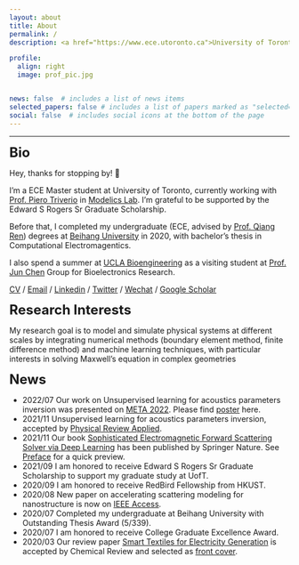 ```yaml
---
layout: about
title: About
permalink: /
description: <a href="https://www.ece.utoronto.ca">University of Toronto, ECE department</a>, Master of Applied Science (MASc.)

profile:
  align: right
  image: prof_pic.jpg


news: false  # includes a list of news items
selected_papers: false # includes a list of papers marked as "selected={true}"
social: false  # includes social icons at the bottom of the page
---
```


---

<font size=5><strong>Bio</strong></font>

Hey, thanks for stopping by! :wave:

I’m a ECE Master student at University of Toronto, currently working with [Prof. Piero Triverio](https://www.ece.utoronto.ca/people/triverio-p/) in [Modelics Lab](http://www.modelics.org). I’m grateful to be supported by the Edward S Rogers Sr Graduate Scholarship.

Before that, I completed my undergraduate (ECE, advised by [Prof. Qiang Ren](http://shi.buaa.edu.cn/renqiang/zh_CN/index.htm)) degrees at [Beihang University](https://ev.buaa.edu.cn) in 2020, with bachelor’s thesis in Computational Electromagentics.

I also spend a summer at [UCLA Bioengineering](https://www.bioeng.ucla.edu) as a visiting student at [Prof. Jun Chen](https://samueli.ucla.edu/people/jun-chen/) Group for Bioelectronics Research.

[<u>CV</u>](/assets/pdf/cv.pdf) / [<u>Email</u>](mailto:yongzhong.li@mail.utoronto.ca) / [<u>Linkedin</u>](https://www.linkedin.com/in/yongzhong-li/) / [<u>Twitter</u>](https://twitter.com/lee_onevsall) / [<u>Wechat</u>](/assets/img/wechat.jpg) / [<u>Google Scholar</u>](https://scholar.google.com/citations?user=zmsS7A8AAAAJ&hl=zh-CN)

<font size=5><strong>Research Interests</strong></font>

My research goal is to model and simulate physical systems at different scales by integrating numerical methods (boundary element method, finite difference method) and machine learning techniques, with particular interests in solving Maxwell’s equation in complex geometries 


<font size=5><strong>News</strong></font>

+ 2022/07 Our work on Unsupervised learning for acoustics parameters inversion was presented on [META 2022](https://metaconferences.org/META/index.php/META2022). Please find [poster](META22_poster.pdf) here.
+ 2021/11 Unsupervised learning for acoustics parameters inversion, accepted by [Physical Review Applied](https://journals.aps.org/prapplied/abstract/10.1103/PhysRevApplied.16.064039).
+ 2021/11 Our book [Sophisticated Electromagnetic Forward Scattering Solver via Deep Learning](https://link.springer.com/book/10.1007/978-981-16-6261-4#about) has been published by Springer Nature. See [Preface](/assets/pdf/preface.pdf) for a quick preview.
+ 2021/09 I am honored to receive Edward S Rogers Sr Graduate Scholarship to support my graduate study at UofT.
+ 2020/09 I am honored to receive RedBird Fellowship from HKUST.
+ 2020/08 New paper on accelerating scattering modeling for nanostructure is now on [IEEE Access](https://ieeexplore.ieee.org/abstract/document/9149921).  
+ 2020/07 Completed my undergraduate at Beihang University with Outstanding Thesis Award (5/339).
+ 2020/07 I am honored to receive College Graduate Excellence Award.
+ 2020/03 Our review paper [Smart Textiles for Electricity Generation](https://pubs.acs.org/doi/10.1021/acs.chemrev.9b00821) is accepted by Chemical Review and selected as [front cover](https://pubs.acs.org/toc/chreay/120/8).






